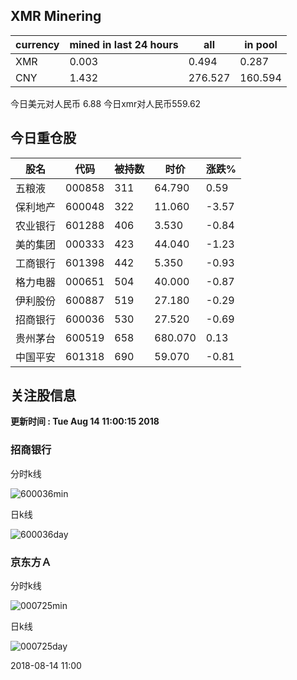 ## XMR Minering

|currency|mined in last 24 hours|all|in pool|
|---|---|---|---|
|XMR|0.003|0.494|0.287|
|CNY|1.432|276.527|160.594|

今日美元对人民币 6.88	今日xmr对人民币559.62


## 今日重仓股 

|股名|代码|被持数|时价|涨跌%|
|---|---|---|---|---|
|五粮液|000858|311|64.790|0.59|
|保利地产|600048|322|11.060|-3.57|
|农业银行|601288|406|3.530|-0.84|
|美的集团|000333|423|44.040|-1.23|
|工商银行|601398|442|5.350|-0.93|
|格力电器|000651|504|40.000|-0.87|
|伊利股份|600887|519|27.180|-0.29|
|招商银行|600036|530|27.520|-0.69|
|贵州茅台|600519|658|680.070|0.13|
|中国平安|601318|690|59.070|-0.81|

## 关注股信息
**更新时间 : Tue Aug 14 11:00:15 2018**
### 招商银行 
分时k线

![600036min](http://image.sinajs.cn/newchart/min/n/sh600036.gif)

日k线

![600036day](http://image.sinajs.cn/newchart/daily/n/sh600036.gif)

### 京东方Ａ 
分时k线

![000725min](http://image.sinajs.cn/newchart/min/n/sz000725.gif)

日k线

![000725day](http://image.sinajs.cn/newchart/daily/n/sz000725.gif)

2018-08-14 11:00